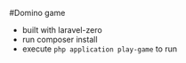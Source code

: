 #Domino game
* built with laravel-zero
* run composer install
* execute `php application play-game` to run
